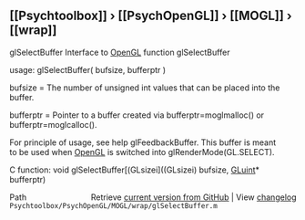 ## [[Psychtoolbox]] &#8250; [[PsychOpenGL]] &#8250; [[MOGL]] &#8250; [[wrap]]

glSelectBuffer  Interface to [OpenGL](OpenGL) function glSelectBuffer  
  
usage:  glSelectBuffer( bufsize, bufferptr )  
  
  
bufsize = The number of unsigned int values that can be placed into the buffer.  
  
bufferptr = Pointer to a buffer created via bufferptr=moglmalloc() or  
            bufferptr=moglcalloc().  
  
  
For principle of usage, see help glFeedbackBuffer. This buffer is meant  
to be used when [OpenGL](OpenGL) is switched into glRenderMode(GL.SELECT).  
  
C function:  void glSelectBuffer[(GLsizei]((GLsizei) bufsize, [GLuint](GLuint)\* bufferptr)  




<div class="code_header" style="text-align:right;">
  <span style="float:left;">Path&nbsp;&nbsp;</span> <span class="counter">Retrieve <a href=
  "https://raw.github.com/Psychtoolbox-3/Psychtoolbox-3/beta/Psychtoolbox/PsychOpenGL/MOGL/wrap/glSelectBuffer.m">current version from GitHub</a> | View <a href=
  "https://github.com/Psychtoolbox-3/Psychtoolbox-3/commits/beta/Psychtoolbox/PsychOpenGL/MOGL/wrap/glSelectBuffer.m">changelog</a></span>
</div>
<div class="code">
  <code>Psychtoolbox/PsychOpenGL/MOGL/wrap/glSelectBuffer.m</code>
</div>


